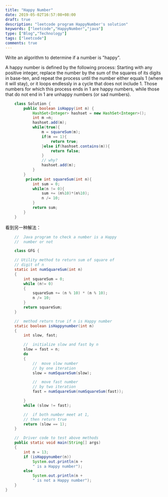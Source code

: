```yaml
---
title: "Happy Number"
date: 2019-05-02T16:57:08+08:00
draft: true
description: "leetcode program HappyNumber's solution"
keywords: ["leetcode","HappyNumber","java"]
type: ["Blog","Technology"]
tags: ["leetcode"]
comments: true
---
```


Write an algorithm to determine if a number is "happy".

A happy number is defined by the following process: Starting with any positive integer, replace the number by the sum of the squares of its digits in base-ten, and repeat the process until the number either equals 1 (where it will stay), or it loops endlessly in a cycle that does not include 1. Those numbers for which this process ends in 1 are happy numbers, while those that do not end in 1 are unhappy numbers (or sad numbers).

```java
    class Solution {
        public boolean isHappy(int n) {
            HashSet<Integer> hashset = new HashSet<Integer>();
            int m =n;
            hashset.add(m);
            while(true){
                m = squareSum(m);
                if(m == 1){
                    return true;
                }else if(hashset.contains(m)){
                    return false;
                }
                // why?
                hashset.add(m);
            }
        }
         private int squareSum(int n){
            int sum = 0;
            while(n != 0){
                sum += (n%10)*(n%10);
                n /= 10;
            }
            return sum;
        }
    }
```
  看到另一种解法：

```java
    //  Java program to check a number is a Happy 
    //  number or not 

    class GFG { 

    // Utility method to return sum of square of 
    // digit of n 
    static int numSquareSum(int n) 
    { 
        int squareSum = 0; 
        while (n!= 0) 
        { 
            squareSum += (n % 10) * (n % 10); 
            n /= 10; 
        } 
        return squareSum; 
    } 

    //  method return true if n is Happy number 
    static boolean isHappynumber(int n) 
    { 
        int slow, fast; 

        //  initialize slow and fast by n 
        slow = fast = n; 
        do
        { 
            //  move slow number 
            // by one iteration 
            slow = numSquareSum(slow); 

            //  move fast number 
            // by two iteration 
            fast = numSquareSum(numSquareSum(fast)); 

        } 
        while (slow != fast); 

        //  if both number meet at 1, 
        // then return true 
        return (slow == 1); 
    } 

    //  Driver code to test above methods 
    public static void main(String[] args) 
    { 
        int n = 13; 
        if (isHappynumber(n)) 
            System.out.println(n +  
            " is a Happy number"); 
        else
            System.out.println(n +  
            " is not a Happy number"); 
    } 
} 
```